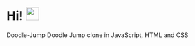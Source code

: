 # Hi! <img src="https://raw.githubusercontent.com/MartinHeinz/MartinHeinz/master/wave.gif" width="30px">


Doodle-Jump
Doodle Jump clone in JavaScript, HTML and CSS


